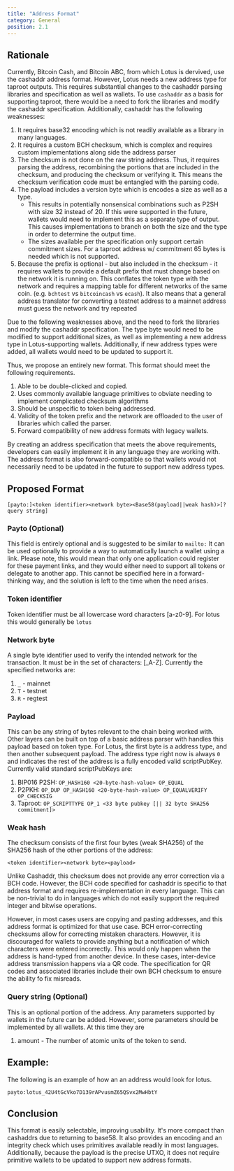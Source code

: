 ```yaml
---
title: "Address Format"
category: General
position: 2.1
---
```


## Rationale

Currently, Bitcoin Cash, and Bitcoin ABC, from which Lotus is dervived, use the cashaddr address format. However, Lotus needs a new address type for taproot outputs. This requires substantial changes to the cashaddr parsing libraries and specification as well as wallets. To use `cashaddr` as a basis for supporting taproot, there would be a need to fork the libraries and modify the cashaddr specification. Additionally, cashaddr has the following weaknesses:

1. It requires base32 encoding which is not readily available as a library in many languages.
2. It requires a custom BCH checksum, which is complex and requires custom implementations along side the address parser
3. The checksum is not done on the raw string address. Thus, it requires parsing the address, recombining the portions that are included in the checksum, and producing the checksum or verifying it. This means the checksum verification code must be entangled with the parsing code.
4. The payload includes a version byte which is encodes a size as well as a type.
    * This results in potentially nonsensical combinations such as P2SH with size 32 instead of 20. If this were supported in the future, wallets would need to implement this as a separate type of output. This causes implementations to branch on both the size and the type in order to determine the output time.
    * The sizes available per the specification only support certain commitment sizes. For a taproot address w/ commitment 65 bytes is needed which is not supported.
5. Because the prefix is optional - but also included in the checksum - it requires wallets to provide a default prefix that must change based on the network it is running on. This conflates the token type with the network and requires a mapping table for different networks of the same coin. (e.g. `bchtest` vs `bitcoincash` vs `ecash`). It also means that a general address translator for converting a testnet address to a mainnet address must guess the network and try repeated

Due to the following weaknesses above, and the need to fork the libraries and modify the cashaddr specification. The type byte would need to be modified to support additional sizes, as well as implementing a new address type in Lotus-supporting wallets. Additionally, if new address types were added, all wallets would need to be updated to support it.

Thus, we propose an entirely new format. This format should meet the following requirements.

1. Able to be double-clicked and copied.
2. Uses commonly available language primitives to obviate needing to implement complicated checksum algorithms
3. Should be unspecific to token being addressed.
4. Validity of the token prefix and the network are offloaded to the user of libraries which called the parser.
5. Forward compatibility of new address formats with legacy wallets.

By creating an address specification that meets the above requirements, developers can easily implement it in any language they are working with. The address format is also forward-compatible so that wallets would not necessarily need to be updated in the future to support new address types.

## Proposed Format

`[payto:]<token identifier><network byte><Base58(payload||weak hash)>[?query string]`

### Payto (Optional)

This field is entirely optional and is suggested to be similar to `mailto:` It can be used optionally to provide a way to automatically launch a wallet using a link. Please note, this would mean that only one application could register for these payment links, and they would either need to support all tokens or delegate to another app. This cannot be specified here in a forward-thinking way, and the solution is left to the time when the need arises.

### Token identifier

Token identifier must be all lowercase word characters [a-z0-9]. For lotus this would generally be `lotus`

### Network byte

A single byte identifier used to verify the intended network for the transaction. It must be in the set of characters: \[_A-Z\]. Currently the specified networks are:

1. `_` - mainnet
2. `T` - testnet
3. `R` - regtest

### Payload

This can be any string of bytes relevant to the chain being worked with. Other layers can be built on top of a basic address parser with handles this payload based on token type. For Lotus, the first byte is a address type, and then another subsequent payload. The address type right now is always `0` and indicates the rest of the address is a fully encoded valid scriptPubKey. Currently valid standard scriptPubKeys are:

1. BIP016 P2SH: `OP_HASH160 <20-byte-hash-value> OP_EQUAL`
2. P2PKH: `OP_DUP OP_HASH160 <20-byte-hash-value> OP_EQUALVERIFY OP_CHECKSIG`
3. Taproot: `OP_SCRIPTTYPE OP_1 <33 byte pubkey [|| 32 byte SHA256 commitment]>`

### Weak hash

The checksum consists of the first four bytes (weak SHA256) of the SHA256 hash of the other portions of the address:

`<token identifier><network byte><payload>`

Unlike Cashaddr, this checksum does not provide any error correction via a BCH code. However, the BCH code specified for cashaddr is specific to that address format and requires re-implementation in every language. This can be non-trivial to do in languages which do not easily support the required integer and bitwise operations.

However, in most cases users are copying and pasting addresses, and this address format is optimized for that use case. BCH error-correcting checksums allow for correcting mistaken characters. However, it is discouraged for wallets to provide anything but a notification of which characters were entered incorrectly. This would only happen when the address is hand-typed from another device. In these cases, inter-device address transmission happens via a QR code. The specification for QR codes and associated libraries include their own BCH checksum to ensure the ability fo fix misreads.

### Query string (Optional)

This is an optional portion of the address. Any parameters supported by wallets in the future can be added. However, some parameters should be implemented by all wallets. At this time they are

1. amount - The number of atomic units of the token to send.

## Example:

The following is an example of how an an address would look for lotus.

`payto:lotus_42U4tGcVko7D139rAPvusmZ65QSvx2MwHbtY`

## Conclusion

This format is easily selectable, improving usability. It's more compact than cashaddrs due to returning to base58. It also provides an encoding and an integrity check which uses primitives available readily in most languages. Additionally, because the payload is the precise UTXO, it does not require primitive wallets to be updated to support new address formats.
